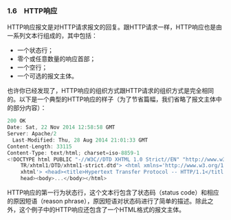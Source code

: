### 1.6　HTTP响应

HTTP响应报文是对HTTP请求报文的回复。跟HTTP请求一样，HTTP响应也是由一系列文本行组成的，其中包括：

+ 一个状态行；
+ 零个或任意数量的响应首部；
+ 一个空行；
+ 一个可选的报文主体。

也许你已经发现了，HTTP响应的组织方式跟HTTP请求的组织方式是完全相同的。以下是一个典型的HTTP响应的样子（为了节省篇幅，我们省略了报文主体中的部分内容）：

```go
200 OK
Date: Sat, 22 Nov 2014 12:58:58 GMT
Server: Apache/2
　Last-Modified: Thu, 28 Aug 2014 21:01:33 GMT
Content-Length: 33115
Content-Type: text/html; charset=iso-8859-1
<!DOCTYPE html PUBLIC "-//W3C//DTD XHTML 1.0 Strict//EN" "http://www.w3.org/ 
　　 TR/xhtml1/DTD/xhtml1-strict.dtd"> <html xmlns='http://www.w3.org/1999/
　　 xhtml'> <head><title>Hypertext Transfer Protocol -- HTTP/1.1</title></ 
　　 head><body>...</body></html>
```

HTTP响应的第一行为状态行，这个文本行包含了状态码（status code）和相应的原因短语（reason phrase），原因短语对状态码进行了简单的描述。除此之外，这个例子中的HTTP响应还包含了一个HTML格式的报文主体。

